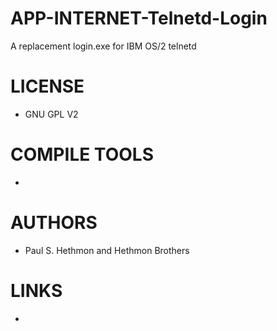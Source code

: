 APP-INTERNET-Telnetd-Login
==========================

A replacement login.exe for IBM OS/2 telnetd

LICENSE
===============
* GNU GPL V2

COMPILE TOOLS
===============
* 

AUTHORS
===============
* Paul S. Hethmon and Hethmon Brothers

LINKS
===============
* 
